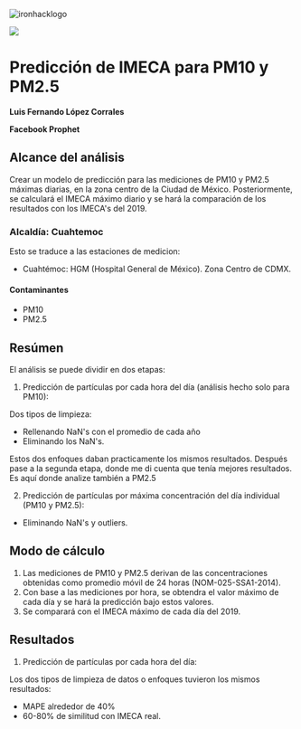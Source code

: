 ![ironhacklogo](https://github.com/luisferlc/IMECA-CDMX-Prediction/tree/master/images)

<img src="https://github.com/luisferlc/IMECA-CDMX-Prediction/tree/master/images">

# Predicción de IMECA para PM10 y PM2.5

**Luis Fernando López Corrales**

**Facebook Prophet**

## Alcance del análisis
Crear un modelo de predicción para las mediciones de PM10 y PM2.5 máximas diarias, en la zona centro de la Ciudad de México. Posteriormente, se calculará el IMECA máximo diario y se hará la comparación de los resultados con los IMECA's del 2019.
### Alcaldía: Cuahtemoc
Esto se traduce a las estaciones de medicion:
- Cuahtémoc: HGM (Hospital General de México). Zona Centro de CDMX.
#### Contaminantes
* PM10
* PM2.5

## Resúmen
El análisis se puede dividir en dos etapas:

1. Predicción de partículas por cada hora del día (análisis hecho solo para PM10):

Dos tipos de limpieza:
- Rellenando NaN's con el promedio de cada año
- Eliminando los NaN's.

Estos dos enfoques daban practicamente los mismos resultados. Después pase a la segunda etapa, donde me di cuenta que tenía mejores resultados. Es aquí donde analize también a PM2.5

2. Predicción de partículas por máxima concentración del día individual (PM10 y PM2.5):
- Eliminando NaN's y outliers.
 
 
## Modo de cálculo
1. Las mediciones de PM10 y PM2.5 derivan de las concentraciones obtenidas como promedio móvil de 24 horas (NOM-025-SSA1-2014).
2. Con base a las mediciones por hora, se obtendra el valor máximo de cada día y se hará la predicción bajo estos valores.
3. Se comparará con el IMECA máximo de cada día del 2019.

## Resultados

1. Predicción de partículas por cada hora del día:

Los dos tipos de limpieza de datos o enfoques tuvieron los mismos resultados:
- MAPE alrededor de 40%
- 60-80% de similitud con IMECA real.


